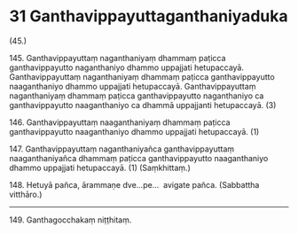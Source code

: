 

# 31 Ganthavippayuttaganthaniyaduka


(45.)

145\. Ganthavippayuttaṃ naganthaniyaṃ dhammaṃ paṭicca ganthavippayutto naganthaniyo dhammo uppajjati hetupaccayā. Ganthavippayuttaṃ naganthaniyaṃ dhammaṃ paṭicca ganthavippayutto naaganthaniyo dhammo uppajjati hetupaccayā. Ganthavippayuttaṃ naganthaniyaṃ dhammaṃ paṭicca ganthavippayutto naganthaniyo ca ganthavippayutto naaganthaniyo ca dhammā uppajjanti hetupaccayā. (3)

146\. Ganthavippayuttaṃ naaganthaniyaṃ dhammaṃ paṭicca ganthavippayutto naaganthaniyo dhammo uppajjati hetupaccayā. (1)

147\. Ganthavippayuttaṃ naganthaniyañca ganthavippayuttaṃ naaganthaniyañca dhammaṃ paṭicca ganthavippayutto naaganthaniyo dhammo uppajjati hetupaccayā. (1) (Saṃkhittaṃ.)

148\. Hetuyā pañca, ārammaṇe dve…pe…  avigate pañca. (Sabbattha vitthāro.)

---

149\. Ganthagocchakaṃ niṭṭhitaṃ.





